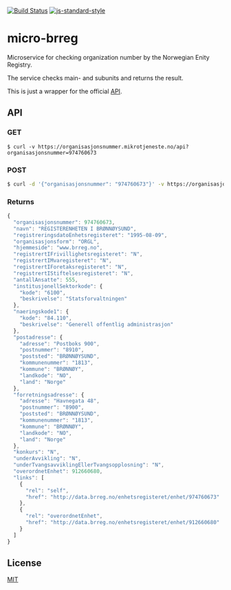 [![Build Status](https://travis-ci.org/zrrrzzt/micro-brreg.svg?branch=main)](https://travis-ci.org/zrrrzzt/micro-brreg)
[![js-standard-style](https://img.shields.io/badge/code%20style-standard-brightgreen.svg?style=flat)](https://github.com/feross/standard)

# micro-brreg

Microservice for checking organization number by the Norwegian Enity Registry.

The service checks main- and subunits and returns the result.

This is just a wrapper for the official [API](https://data.brreg.no/enhetsregisteret/api/docs/index.html).

## API

### GET

```
$ curl -v https://organisasjonsnummer.mikrotjeneste.no/api?organisasjonsnummer=974760673
```

### POST

```sh
$ curl -d '{"organisasjonsnummer": "974760673"}' -v https://organisasjonsnummer.mikrotjeneste.no/api
```

### Returns

```JavaScript
{
  "organisasjonsnummer": 974760673,
  "navn": "REGISTERENHETEN I BRØNNØYSUND",
  "registreringsdatoEnhetsregisteret": "1995-08-09",
  "organisasjonsform": "ORGL",
  "hjemmeside": "www.brreg.no",
  "registrertIFrivillighetsregisteret": "N",
  "registrertIMvaregisteret": "N",
  "registrertIForetaksregisteret": "N",
  "registrertIStiftelsesregisteret": "N",
  "antallAnsatte": 555,
  "institusjonellSektorkode": {
    "kode": "6100",
    "beskrivelse": "Statsforvaltningen"
  },
  "naeringskode1": {
    "kode": "84.110",
    "beskrivelse": "Generell offentlig administrasjon"
  },
  "postadresse": {
    "adresse": "Postboks 900",
    "postnummer": "8910",
    "poststed": "BRØNNØYSUND",
    "kommunenummer": "1813",
    "kommune": "BRØNNØY",
    "landkode": "NO",
    "land": "Norge"
  },
  "forretningsadresse": {
    "adresse": "Havnegata 48",
    "postnummer": "8900",
    "poststed": "BRØNNØYSUND",
    "kommunenummer": "1813",
    "kommune": "BRØNNØY",
    "landkode": "NO",
    "land": "Norge"
  },
  "konkurs": "N",
  "underAvvikling": "N",
  "underTvangsavviklingEllerTvangsopplosning": "N",
  "overordnetEnhet": 912660680,
  "links": [
    {
      "rel": "self",
      "href": "http://data.brreg.no/enhetsregisteret/enhet/974760673"
    },
    {
      "rel": "overordnetEnhet",
      "href": "http://data.brreg.no/enhetsregisteret/enhet/912660680"
    }
  ]
}
```

## License

[MIT](LICENSE)
